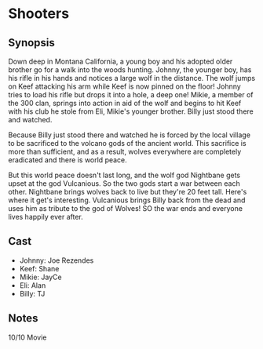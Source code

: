 # Shooters

## Synopsis

Down deep in Montana California, a young boy and his adopted older brother go for a walk into the woods hunting. Johnny, the younger boy, has his rifle in his hands and notices a large wolf in the distance. The wolf jumps on Keef attacking his arm while Keef is now pinned on the floor! Johnny tries to load his rifle but drops it into a hole, a deep one! Mikie, a member of the 300 clan, springs into action in aid of the wolf and begins to hit Keef with his club he stole from Eli, Mikie's younger brother. Billy just stood there and watched.

Because Billy just stood there and watched he is forced by the local village to be sacrificed to the volcano gods of the ancient world. This sacrifice is more than sufficient, and as a result, wolves everywhere are completely eradicated and there is world peace.

But this world peace doesn't last long, and the wolf god Nightbane gets upset at the god Vulcanious. So the two gods start a war between each other. Nightbane brings wolves back to live but they're 20 feet tall. Here's where it get's interesting. Vulcanious brings Billy back from the dead and uses him as tribute to the god of Wolves! SO the war ends and everyone lives happily ever after.

## Cast

- Johnny: Joe Rezendes
- Keef: Shane
- Mikie: JayCe
- Eli: Alan
- Billy: TJ

## Notes
10/10 Movie
